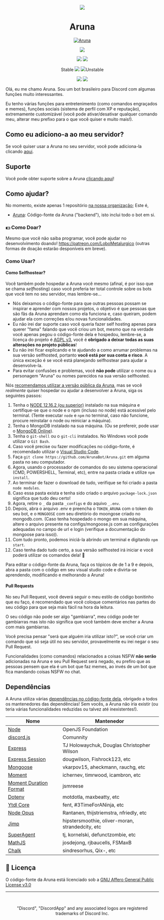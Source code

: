 
<p align="center">
<a href="https://discord.gg/NqbBgEf"><img src="https://discordapp.com/api/guilds/660610178009530380/widget.json"></a>
</p>
<h1 align="center">Aruna</h1>
<p align="center">
<a href="https://top.gg/bot/593303574725787657" >
  <img src="https://top.gg/api/widget/593303574725787657.svg" alt="Aruna" />
</a>
 </p>
<p align="center">
<a href="https://github.com/ArunaBot/Aruna/blob/stable/LICENSE"><img src="https://img.shields.io/badge/license-AGPL%20v3-lightgray.svg"></a>
</p>
<p align="center">
<a href="README_EN.md"><img src="https://img.shields.io/badge/🌐_Readme_📖-Read_In_English-03ebfc.svg"></a>
<a href="README.md"><img src="https://img.shields.io/badge/🌐_Readme_📖-Leia_em_Português-03fc41.svg"></a>
</p>
<p align="center">
Stable <a href="https://github.com/ArunaBot/Aruna/workflows/Node.js%20CI/badge.svg?branch=Unstable"><img src="https://github.com/ArunaBot/Aruna/workflows/Node.js%20CI/badge.svg?branch=Unstable"></a>
<a href="https://github.com/ArunaBot/Aruna/workflows/Node.js%20CI/badge.svg?branch=Stable"><img src="https://github.com/ArunaBot/Aruna/workflows/Node.js%20CI/badge.svg?branch=Stable"></a>Unstable
</p>
<p align="center">
<a href="https://github.com/ArunaBot/Aruna/stargazers"><img src="https://img.shields.io/github/stars/ArunaBot/Aruna.svg?style=social&label=Stars"></a>
<a href="https://github.com/ArunaBot/Aruna/watchers"><img src="https://img.shields.io/github/watchers/ArunaBot/Aruna.svg?style=social&label=Watch"></a>
</p>

Olá, eu me chamo Aruna. Sou um bot brasileiro para Discord com algumas funções muito interessantes.

Eu tenho várias funções para entretenimento (como comandos engraçados e memes), funções sociais (sistema de perfil com XP e reputação), extremamente customizável (você pode ativar/desativar qualquer comando meu, alterar meu prefixo para o que você quiser e muito mais!).

## Como eu adiciono-a ao meu servidor?

Se você quiser usar a Aruna no seu servidor, você pode adiciona-la clicando [aqui](https://discordapp.com/oauth2/authorize?client_id=593303574725787657&scope=bot&permissions=2146954751).

## Suporte

Você pode obter suporte sobre a Aruna [clicando aqui](https://discord.gg/NqbBgEf)!

## Como ajudar?

No momento, existe apenas 1 repositório [na nossa organização](https://github.com/ArunaBot); Este é,
* [Aruna](https://github.com/ArunaBot/Aruna): Código-fonte da Aruna ("backend"), isto inclui todo o bot em si.

### 💵 Como Doar?

Mesmo que você não saiba programar, você pode ajudar no desenvolvimento doando! https://patreon.com/LoboMetalurgico (outras formas de doação estarão desponíveis em breve).

### Como Usar?
#### Como Selfhostear?

Você também pode hospedar a Aruna você mesmo (afinal, é por isso que se chama *self*hosting) caso você preferia ter total controle sobre os bots que você tem no seu servidor, mas lembre-se...
* Nós deixamos o código-fonte para que outras pessoas possam se inspirar e aprender com nossos projetos, o objetivo é que pessoas que são fãs da Aruna aprendam como ela funciona e, caso queiram, podem ajudar ela com correções e/ou novas funcionalidades.
* Eu não irei dar suporte caso você queria fazer self hosting apenas para querer "fama" falando que você criou um bot, mesmo que na verdade você apenas pegou o código-fonte dela e hospedou, lembre-se, a licença do projeto é [AGPL v3](https://github.com/ArunaBot/Aruna/blob/stable/LICENSE), você é **obrigado a deixar todas as suas alterações no projeto públicas**!
* Eu não irei ficar explicando e te ajudando a como arrumar problemas na sua versão selfhosted, portanto **você está por sua conta e risco**. A única exceção é se você está planejando selfhostear para ajudar a desenvolve-la.
* Para evitar confusões e problemas, você **não pode** utilizar o nome ou a personagem "Aruna" ou nomes parecidos na sua versão selfhosted.

Nós [recomendamos utilizar a versão pública da Aruna](https://discordapp.com/oauth2/authorize?client_id=593303574725787657&scope=bot&permissions=2146954751), mas se você *realmente* quiser hospedar ou ajudar a desenvolver a Aruna, siga os seguintes passos:
1. Tenha o [NODE 12.16.2 (ou superior)](https://nodejs.org/en/) instalado na sua máquina e certifique-se que o node e o npm (incluso no node) está acessível pelo terminal. (Tente executar `node` e `npm` no terminal, caso não funcione, procure reinstalar o node ou reiniciar a máquina).
2. Tenha o MongoDB instalado na sua máquina. (Ou se prefereir, pode usar o [MongoDB Online](https://mongodb.com/)).
3. Tenha o `git-shell` ou o `git-cli` instalados. No Windows você pode utilizar o `Git Bash`.
4. Caso você precise ou fazer modificações no código-fonte, é recomendado utilizar o [Visual Studio Code](https://code.visualstudio.com/).
5. Faça `git clone https://github.com/ArunaBot/Aruna.git` em alguma pasta no seu computador.
6. Agora, usando o processador de comandos do seu sistema operacional (CMD, POWERSHELL, Terminal, etc), entre na pasta criada e utilize `npm install`.
8. Ao terminar de fazer o download de tudo, verifique se foi criado a pasta `node modules`.
9. Caso essa pasta exista e tenha sido criado o arquivo `package-lock.json` significa que tudo deu certo!
10. Agora, retire o `_` da pasta `_configs` e do aquivo `_.env`.
11. Depois, abra o arquivo .env e preencha o `TOKEN_ARUNA` com o token do seu bot, e o `MONGOOSE` com seu diretório do moongose criado no mongodb.com. (Caso tenha hospedado o mongo em sua máquina, altere o arquivo presente na configs/mongoose.js com as configurações adequadas no campo de url e login (verifique a documentação do mongoose para isso)).
11. Com tudo pronto, podemos iniciá-la abrindo um terminal e digitando `npm start`.
12. Caso tenha dado tudo certo, a sua versão selfhosted irá iniciar e você poderá utilizar os comandos dela! 🎉

Para editar o código-fonte da Aruna, faça os tópicos de de 1 a 9 e depois, abra a pasta com o código em seu visual studio code e divirta-se aprendendo, modificando e melhorando a Aruna!

#### Pull Requests

No seu Pull Request, você deverá seguir o meu estilo de código bonitinho que eu faço, é recomendado que você coloque comentários nas partes do seu código para que seja mais fácil na hora da leitura.

O seu código não pode ser algo "gambiarra", meu código pode ter gambiarras mas isto não significa que você também deve encher a Aruna com mais gambiarras.

Você precisa pensar "será que alguém iria utilizar isto?", se você criar um comando que só seja útil no seu servidor, provavelmente eu irei negar o seu Pull Request.

Funcionalidades (como comandos) relacionados a coisas NSFW **não serão** adicionadas na Aruna e seu Pull Request será negado, eu prefiro que as pessoas pensem que ela é um bot que faz memes, ao invés de um bot que fica mandando coisas NSFW no chat.

## Dependências

A Aruna utiliza várias [dependências no código-fonte dela](https://github.com/ArunaBot/Aruna/blob/stable/package.json), obrigado a todos os mantenedores das dependências! Sem vocês, a Aruna não iria existir (ou teria várias funcionalidades reduzidas ou talvez até inexistentes!).

| Nome  | Mantenedor |
| ------------- | ------------- |
| [Node](https://nodejs.org/en/) | OpenJS Foundation  |
| [discord.js](https://discord.js.org/) | Comunnity  |
| [Express](https://github.com/expressjs/express) | TJ Holowaychuk, Douglas Christopher Wilson  |
| [Express Session](https://github.com/expressjs/session) |  dougwilson, Fishrock123, etc |
| [Mongoose](http://mongoosejs.com/) |  vkarpov15, aheckmann, rauchg, etc  |
| [Moment](http://momentjs.com) |  ichernev, timrwood, icambron, etc  |
| [Moment Duration Format](https://github.com/jsmreese/moment-duration-format) |  jsmreese  |
| [Dotenv](https://github.com/motdotla/dotenv) |  motdotla, maxbeatty, etc  |
| [Ytdl Core](https://github.com/fent/node-ytdl-core) |  fent, #3TimeForANinja, etc  |
| [Node Opus](github.com/Rantanen/node-opus) |  Rantanen, thijstriemstra, nfriedly, etc  |
| [Jimp](github.com/oliver-moran/jimp) |  hipstersmoothie, oliver-moran, strandedcity, etc  |
| [SuperAgent](github.com/visionmedia/superagent) |  tj, kornelski, defunctzombie, etc  |
| [MathJS](https://mathjs.org/) |  josdejong, rjbaucells, FSMaxB  |
| [Chalk](github.com/chalk/chalk) |  sindresorhus, Qix-, etc  |

## 📄 Licença

O código-fonte da Aruna está licenciado sob a [GNU Affero General Public License v3.0](https://github.com/ArunaBot/Aruna/blob/stable/LICENSE)

<hr>
<br>
<p align="center">"Discord", "DiscordApp" and any associated logos are registered trademarks of Discord Inc.</p>
